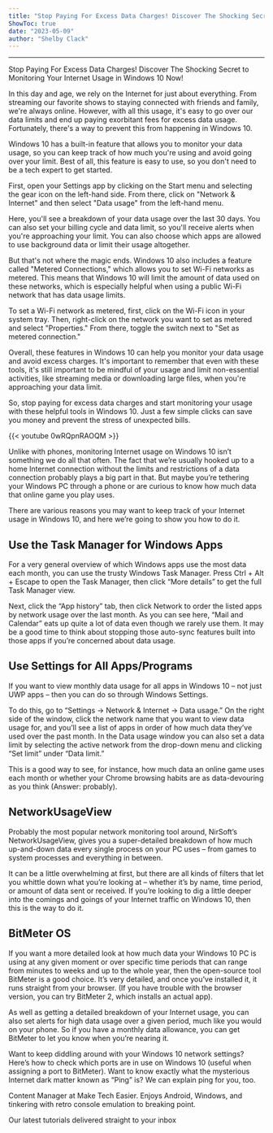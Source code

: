 ```yaml
---
title: "Stop Paying For Excess Data Charges! Discover The Shocking Secret to Monitoring Your Internet Usage in Windows 10 Now!"
ShowToc: true 
date: "2023-05-09"
author: "Shelby Clack"
---
```

*****
Stop Paying For Excess Data Charges! Discover The Shocking Secret to Monitoring Your Internet Usage in Windows 10 Now!

In this day and age, we rely on the Internet for just about everything. From streaming our favorite shows to staying connected with friends and family, we're always online. However, with all this usage, it's easy to go over our data limits and end up paying exorbitant fees for excess data usage. Fortunately, there's a way to prevent this from happening in Windows 10.

Windows 10 has a built-in feature that allows you to monitor your data usage, so you can keep track of how much you're using and avoid going over your limit. Best of all, this feature is easy to use, so you don't need to be a tech expert to get started.

First, open your Settings app by clicking on the Start menu and selecting the gear icon on the left-hand side. From there, click on "Network & Internet" and then select "Data usage" from the left-hand menu.

Here, you'll see a breakdown of your data usage over the last 30 days. You can also set your billing cycle and data limit, so you'll receive alerts when you're approaching your limit. You can also choose which apps are allowed to use background data or limit their usage altogether.

But that's not where the magic ends. Windows 10 also includes a feature called "Metered Connections," which allows you to set Wi-Fi networks as metered. This means that Windows 10 will limit the amount of data used on these networks, which is especially helpful when using a public Wi-Fi network that has data usage limits.

To set a Wi-Fi network as metered, first, click on the Wi-Fi icon in your system tray. Then, right-click on the network you want to set as metered and select "Properties." From there, toggle the switch next to "Set as metered connection."

Overall, these features in Windows 10 can help you monitor your data usage and avoid excess charges. It's important to remember that even with these tools, it's still important to be mindful of your usage and limit non-essential activities, like streaming media or downloading large files, when you're approaching your data limit.

So, stop paying for excess data charges and start monitoring your usage with these helpful tools in Windows 10. Just a few simple clicks can save you money and prevent the stress of unexpected bills.

{{< youtube 0wRQpnRAOQM >}} 



Unlike with phones, monitoring Internet usage on Windows 10 isn’t something we do all that often. The fact that we’re usually hooked up to a home Internet connection without the limits and restrictions of a data connection probably plays a big part in that. But maybe you’re tethering your Windows PC through a phone or are curious to know how much data that online game you play uses.
 
There are various reasons you may want to keep track of your Internet usage in Windows 10, and here we’re going to show you how to do it.
 
## Use the Task Manager for Windows Apps
 
For a very general overview of which Windows apps use the most data each month, you can use the trusty Windows Task Manager. Press Ctrl + Alt + Escape to open the Task Manager, then click “More details” to get the full Task Manager view.
 
Next, click the “App history” tab, then click Network to order the listed apps by network usage over the last month. As you can see here, “Mail and Calendar” eats up quite a lot of data even though we rarely use them. It may be a good time to think about stopping those auto-sync features built into those apps if you’re concerned about data usage.
 
## Use Settings for All Apps/Programs
 
If you want to view monthly data usage for all apps in Windows 10 – not just UWP apps – then you can do so through Windows Settings.
 
To do this, go to “Settings -> Network & Internet -> Data usage.” On the right side of the window, click the network name that you want to view data usage for, and you’ll see a list of apps in order of how much data they’ve used over the past month. In the Data usage window you can also set a data limit by selecting the active network from the drop-down menu and clicking “Set limit” under “Data limit.”
 
This is a good way to see, for instance, how much data an online game uses each month or whether your Chrome browsing habits are as data-devouring as you think (Answer: probably).
 
## NetworkUsageView
 
Probably the most popular network monitoring tool around, NirSoft’s NetworkUsageView, gives you a super-detailed breakdown of how much up-and-down data every single process on your PC uses – from games to system processes and everything in between.
 
It can be a little overwhelming at first, but there are all kinds of filters that let you whittle down what you’re looking at – whether it’s by name, time period, or amount of data sent or received. If you’re looking to dig a little deeper into the comings and goings of your Internet traffic on Windows 10, then this is the way to do it.
 
## BitMeter OS
 
If you want a more detailed look at how much data your Windows 10 PC is using at any given moment or over specific time periods that can range from minutes to weeks and up to the whole year, then the open-source tool BitMeter is a good choice. It’s very detailed, and once you’ve installed it, it runs straight from your browser. (If you have trouble with the browser version, you can try BitMeter 2, which installs an actual app).
 
As well as getting a detailed breakdown of your Internet usage, you can also set alerts for high data usage over a given period, much like you would on your phone. So if you have a monthly data allowance, you can get BitMeter to let you know when you’re nearing it.
 
Want to keep diddling around with your Windows 10 network settings? Here’s how to check which ports are in use on Windows 10 (useful when assigning a port to BitMeter). Want to know exactly what the mysterious Internet dark matter known as “Ping” is? We can explain ping for you, too.
 
Content Manager at Make Tech Easier. Enjoys Android, Windows, and tinkering with retro console emulation to breaking point.
 
Our latest tutorials delivered straight to your inbox




